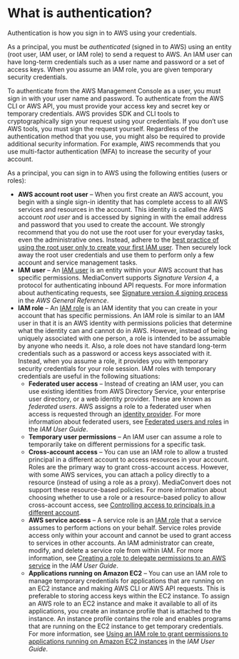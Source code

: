 # What is authentication?<a name="auth_access_what-is-authentication"></a>

Authentication is how you sign in to AWS using your credentials\.

As a principal, you must be *authenticated* \(signed in to AWS\) using an entity \(root user, IAM user, or IAM role\) to send a request to AWS\. An IAM user can have long\-term credentials such as a user name and password or a set of access keys\. When you assume an IAM role, you are given temporary security credentials\. 

To authenticate from the AWS Management Console as a user, you must sign in with your user name and password\. To authenticate from the AWS CLI or AWS API, you must provide your access key and secret key or temporary credentials\. AWS provides SDK and CLI tools to cryptographically sign your request using your credentials\. If you don’t use AWS tools, you must sign the request yourself\. Regardless of the authentication method that you use, you might also be required to provide additional security information\. For example, AWS recommends that you use multi\-factor authentication \(MFA\) to increase the security of your account\.

As a principal, you can sign in to AWS using the following entities \(users or roles\):
+ **AWS account root user** –  When you first create an AWS account, you begin with a single sign\-in identity that has complete access to all AWS services and resources in the account\. This identity is called the AWS account *root user* and is accessed by signing in with the email address and password that you used to create the account\. We strongly recommend that you do not use the root user for your everyday tasks, even the administrative ones\. Instead, adhere to the [best practice of using the root user only to create your first IAM user](https://docs.aws.amazon.com/IAM/latest/UserGuide/best-practices.html#create-iam-users)\. Then securely lock away the root user credentials and use them to perform only a few account and service management tasks\. 
+ **IAM user** – An [IAM user](https://docs.aws.amazon.com/IAM/latest/UserGuide/id_users.html) is an entity within your AWS account that has specific permissions\. MediaConvert supports *Signature Version 4*, a protocol for authenticating inbound API requests\. For more information about authenticating requests, see [Signature version 4 signing process](https://docs.aws.amazon.com/general/latest/gr/signature-version-4.html) in the *AWS General Reference*\.
+ **IAM role** –  An [IAM role](https://docs.aws.amazon.com/IAM/latest/UserGuide/id_roles.html) is an IAM identity that you can create in your account that has specific permissions\. An IAM role is similar to an IAM user in that it is an AWS identity with permissions policies that determine what the identity can and cannot do in AWS\. However, instead of being uniquely associated with one person, a role is intended to be assumable by anyone who needs it\. Also, a role does not have standard long\-term credentials such as a password or access keys associated with it\. Instead, when you assume a role, it provides you with temporary security credentials for your role session\. IAM roles with temporary credentials are useful in the following situations:
  + **Federated user access** –  Instead of creating an IAM user, you can use existing identities from AWS Directory Service, your enterprise user directory, or a web identity provider\. These are known as *federated users*\. AWS assigns a role to a federated user when access is requested through an [identity provider](https://docs.aws.amazon.com/IAM/latest/UserGuide/id_roles_providers.html)\. For more information about federated users, see [Federated users and roles](https://docs.aws.amazon.com/IAM/latest/UserGuide/introduction_access-management.html#intro-access-roles) in the *IAM User Guide*\. 
  + **Temporary user permissions** – An IAM user can assume a role to temporarily take on different permissions for a specific task\. 
  + **Cross\-account access** – You can use an IAM role to allow a trusted principal in a different account to access resources in your account\. Roles are the primary way to grant cross\-account access\. However, with some AWS services, you can attach a policy directly to a resource \(instead of using a role as a proxy\)\. MediaConvert does not support these resource\-based policies\. For more information about choosing whether to use a role or a resource\-based policy to allow cross\-account access, see [Controlling access to principals in a different account](auth_access_what-is-access-control.md#auth_access_controlling-principal-accounts)\.
  + **AWS service access** –  A service role is an [IAM role](https://docs.aws.amazon.com/IAM/latest/UserGuide/id_roles.html) that a service assumes to perform actions on your behalf\. Service roles provide access only within your account and cannot be used to grant access to services in other accounts\. An IAM administrator can create, modify, and delete a service role from within IAM\. For more information, see [Creating a role to delegate permissions to an AWS service](https://docs.aws.amazon.com/IAM/latest/UserGuide/id_roles_create_for-service.html) in the *IAM User Guide*\. 
  + **Applications running on Amazon EC2** –  You can use an IAM role to manage temporary credentials for applications that are running on an EC2 instance and making AWS CLI or AWS API requests\. This is preferable to storing access keys within the EC2 instance\. To assign an AWS role to an EC2 instance and make it available to all of its applications, you create an instance profile that is attached to the instance\. An instance profile contains the role and enables programs that are running on the EC2 instance to get temporary credentials\. For more information, see [Using an IAM role to grant permissions to applications running on Amazon EC2 instances](https://docs.aws.amazon.com/IAM/latest/UserGuide/id_roles_use_switch-role-ec2.html) in the *IAM User Guide*\. 